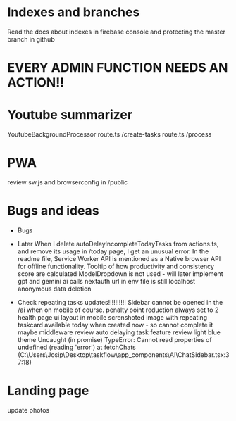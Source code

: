 # Indexes and branches

Read the docs about indexes in firebase console and protecting the master branch in github

# EVERY ADMIN FUNCTION NEEDS AN ACTION!!

# Youtube summarizer

YoutubeBackgroundProcessor
route.ts /create-tasks
route.ts /process

# PWA

review sw.js and browserconfig in /public

# Bugs and ideas

- Bugs

- Later
  When I delete autoDelayIncompleteTodayTasks from actions.ts, and remove its usage in /today page, I get an unusual error.
  In the readme file, Service Worker API is mentioned as a Native browser API for offline functionality.
  Tooltip of how productivity and consistency score are calculated
  ModelDropdown is not used - will later implement gpt and gemini ai calls
  nextauth url in env file is still localhost
  anonymous data deletion
- Check
  repeating tasks updates!!!!!!!!!!
  Sidebar cannot be opened in the /ai when on mobile of course.
  penalty point reduction always set to 2
  health page ui layout in mobile
  screnshoted image with repeating taskcard
  available today when created now - so cannot complete it
  maybe middleware
  review auto delaying task feature
  review light blue theme
  Uncaught (in promise) TypeError: Cannot read properties of undefined (reading 'error')
  at fetchChats (C:\Users\Josip\Desktop\taskflow\app_components\AI\ChatSidebar.tsx:37:18)

# Landing page

update photos
